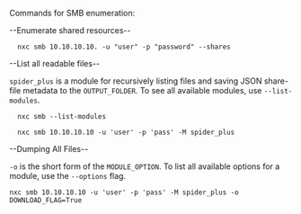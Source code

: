 Commands for SMB enumeration:

  --Enumerate shared resources--

      nxc smb 10.10.10.10. -u "user" -p "password" --shares



  --List all readable files--
  
    
 `spider_plus` is a module for recursively listing files and saving JSON share-file metadata to the `OUTPUT_FOLDER`. To see all available modules, use `--list-modules`.

      nxc smb --list-modules        

      nxc smb 10.10.10.10 -u 'user' -p 'pass' -M spider_plus


  --Dumping All Files--

`-o` is the short form of the `MODULE_OPTION`. To list all available options for a module, use the `--options` flag.


    nxc smb 10.10.10.10 -u 'user' -p 'pass' -M spider_plus -o DOWNLOAD_FLAG=True
